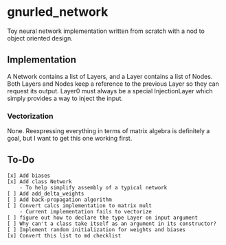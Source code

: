 # gnurled_network

Toy neural network implementation written from scratch with a nod to object 
oriented design.

## Implementation

A Network contains a list of Layers, and a Layer contains a list of Nodes. Both
Layers and Nodes keep a reference to the previous Layer so they can request its
output. Layer0 must always be a special InjectionLayer which simply provides a
way to inject the input.

### Vectorization

None. Reexpressing everything in terms of matrix algebra is definitely a goal, but I 
want to get this one working first.

## To-Do

    [x] Add biases
    [x] Add class Network
        - To help simplify assembly of a typical network
    [ ] Add add_delta_weights
    [ ] Add back-propagation algorithm
    [ ] Convert calcs implementation to matrix mult
        - Current implementation fails to vectorize
    [ ] figure out how to declare the type Layer on input argument
    [ ] Why can't a class take itself as an argument in its constructor?
    [ ] Implement random initialization for weights and biases
    [x] Convert this list to md checklist
